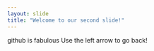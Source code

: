 ```yaml
---
layout: slide
title: "Welcome to our second slide!"
---
```

github is fabulous
Use the left arrow to go back!
